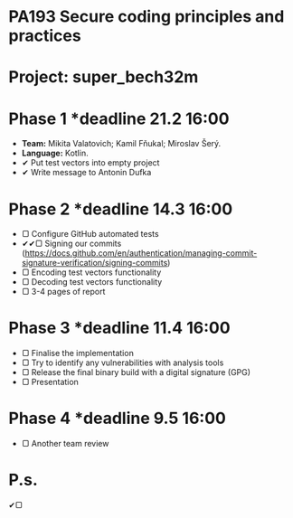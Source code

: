 # PA193 Secure coding principles and practices
# Project: super_bech32m
# Phase 1 *deadline 21.2 16:00
* **Team:** Mikita Valatovich; Kamil Fňukal; Miroslav Šerý.
* **Language:** Kotlin.
* ✔ Put test vectors into empty project
* ✔ Write message to Antonin Dufka
# Phase 2 *deadline 14.3 16:00
* ▢ Configure GitHub automated tests
* ✔✔▢ Signing our commits (https://docs.github.com/en/authentication/managing-commit-signature-verification/signing-commits)
* ▢ Encoding test vectors functionality
* ▢ Decoding test vectors functionality
* ▢ 3-4 pages of report
# Phase 3 *deadline 11.4 16:00
* ▢ Finalise the implementation
* ▢ Try to identify any vulnerabilities with analysis tools
* ▢ Release the final binary build with a digital signature (GPG)
* ▢ Presentation
# Phase 4 *deadline 9.5 16:00
* ▢ Another team review

# P.s.
✔▢
